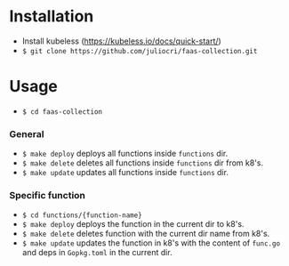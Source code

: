 # Installation

* Install kubeless (https://kubeless.io/docs/quick-start/)
* ``` $ git clone https://github.com/juliocri/faas-collection.git ```

# Usage

* ``` $ cd faas-collection ```

### General

*  ``` $ make deploy ``` deploys all functions inside `functions` dir.
*  ``` $ make delete ``` deletes all functions inside `functions` dir from k8's.
*  ``` $ make update ``` updates all functions inside `functions` dir.

### Specific function

* ``` $ cd functions/{function-name} ```
* ``` $ make deploy ``` deploys the function in the current dir to k8's.
* ``` $ make delete ``` deletes function with the current dir name from k8's.
* ``` $ make update ``` updates the function in k8's with the content of ```func.go``` and deps in ```Gopkg.toml``` in the current dir.
